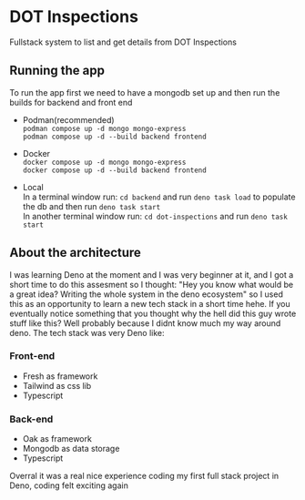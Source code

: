 # DOT Inspections

Fullstack system to list and get details from DOT Inspections

## Running the app

To run the app first we need to have a mongodb set up and then run the builds for backend and front end

- Podman(recommended) <br>
`podman compose up -d mongo mongo-express` <br>
`podman compose up -d --build backend frontend`

- Docker <br>
`docker compose up -d mongo mongo-express` <br>
`docker compose up -d --build backend frontend`

- Local <br>
In a terminal window run: `cd backend` and run `deno task load` to populate the db and then run `deno task start` <br>
In another terminal window run: `cd dot-inspections` and run `deno task start`

## About the architecture

I was learning Deno at the moment and I was very beginner at it, and I got a short time to do this assesment so I thought: "Hey you know what would be a great idea? Writing the whole system in the deno ecosystem" so I used this as an opportunity to learn a new tech stack in a short time hehe.
If you eventually notice something that you thought why the hell did this guy wrote stuff like this? Well probably because I didnt know much my way around deno.
The tech stack was very Deno like:
### Front-end
 - Fresh as framework
 - Tailwind as css lib
 - Typescript
### Back-end
 - Oak as framework
 - Mongodb as data storage
 - Typescript

Overral it was a real nice experience coding my first full stack project in Deno, coding felt exciting again